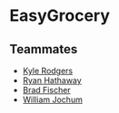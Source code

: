 # EasyGrocery
## Teammates
* [Kyle Rodgers](https://github.com/rodgerskyle)
* [Ryan Hathaway](https://github.com/rhathaway2)
* [Brad Fischer](https://github.com/BFisch14)
* [William Jochum](https://github.com/bigfootbigsmash)
